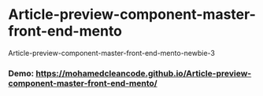 # Article-preview-component-master-front-end-mento
Article-preview-component-master-front-end-mento-newbie-3
### Demo: https://mohamedcleancode.github.io/Article-preview-component-master-front-end-mento/
